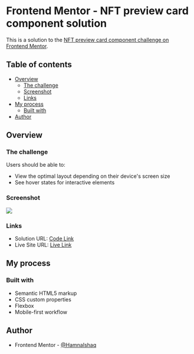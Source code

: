 # Frontend Mentor - NFT preview card component solution

This is a solution to the [NFT preview card component challenge on Frontend Mentor](https://www.frontendmentor.io/challenges/nft-preview-card-component-SbdUL_w0U).

## Table of contents

- [Overview](#overview)
  - [The challenge](#the-challenge)
  - [Screenshot](#screenshot)
  - [Links](#links)
- [My process](#my-process)
  - [Built with](#built-with)
- [Author](#author)

## Overview

### The challenge

Users should be able to:

- View the optimal layout depending on their device's screen size
- See hover states for interactive elements

### Screenshot

![](./screenshots/preview.jpg)

### Links

- Solution URL: [Code Link](https://github.com/HamnaIshaq/NFT-preview-card-component)
- Live Site URL: [Live Link](https://hamnaishaq.github.io/NFT-preview-card-component/)

## My process

### Built with

- Semantic HTML5 markup
- CSS custom properties
- Flexbox
- Mobile-first workflow

## Author

- Frontend Mentor - [@HamnaIshaq](https://www.frontendmentor.io/profile/HamnaIshaq)
